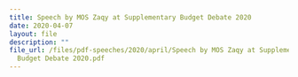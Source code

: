 ```yaml
---
title: Speech by MOS Zaqy at Supplementary Budget Debate 2020
date: 2020-04-07
layout: file
description: ""
file_url: /files/pdf-speeches/2020/april/Speech by MOS Zaqy at Supplementary
  Budget Debate 2020.pdf
---
```


